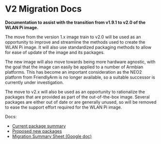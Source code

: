 # V2 Migration Docs

**Documentation to assist with the transition from v1.9.1 to v2.0 of the WLAN Pi image.**

The move from the version 1.x image train to v2.0 will be used as an opportunity to improve and streamline the methods used to create the WLAN Pi image. It will also use standardized packaging methods to allow for ease of update of the image and its packages.

The new image will also move towards being more hardware agnostic, with the goal that the image can easily be applied to a number of Armbian platforms. This has become an important consideration as the NEO2 platform from FriendlyArm is no longer available, so a suitable successor is currently under investigation.

The move to v2.x will also be used as an opportunity to rationalize the packages that are provided as part of the out-of-the-box image. Several packages are either out of date or are generally unused, so will be removed to ease the support effort required for the WLAN Pi image. 

Docs:

- [Current package summary](current-packages.md)
- [Proposed new packages](proposed-new-packages.md)
- [Migration Summary Sheet (Google doc)](https://docs.google.com/spreadsheets/d/1ltta3WHbiVDCdsPBEXGHW24cyKPPLhiuhOZ9bs2jNHg/edit?usp=sharing)

